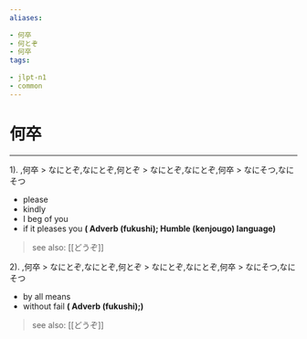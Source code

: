 ```yaml
---
aliases:
    
- 何卒
- 何とぞ
- 何卒
tags:
    
- jlpt-n1
- common
---
```


# 何卒
---
1).
,何卒 > なにとぞ,なにとぞ,何とぞ > なにとぞ,なにとぞ,何卒 > なにそつ,なにそつ

- please
- kindly
- I beg of you
- if it pleases you
**( Adverb (fukushi); Humble (kenjougo) language)**
> see also:  [[どうぞ]]
            
2).
,何卒 > なにとぞ,なにとぞ,何とぞ > なにとぞ,なにとぞ,何卒 > なにそつ,なにそつ

- by all means
- without fail
**( Adverb (fukushi);)**
> see also:  [[どうぞ]]
            
